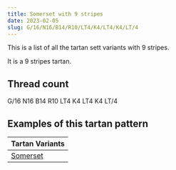 ```yaml
---
title: Somerset with 9 stripes
date: 2023-02-05
slug: G/16/N16/B14/R10/LT4/K4/LT4/K4/LT/4
---
```

This is a list of all the tartan sett variants with 9 stripes.

It is a 9 stripes tartan.


## Thread count
G/16 N16 B14 R10 LT4 K4 LT4 K4 LT/4

## Examples of this tartan pattern

| Tartan Variants |
|---------------|
| [Somerset](/variants/g/16/n16/b14/r10/lt4/k4/lt4/k4/lt/4-b5480b0-g008000-k000000-lt806050-n808080-rd03030)||
